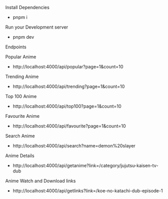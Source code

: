Install Dependencies

- pnpm i

Run your Development server

- pnpm dev

Endpoints

Popular Anime

- http://localhost:4000/api/popular?page=1&count=10

Trending Anime

- http://localhost:4000/api/trending?page=1&count=10

Top 100 Anime

- http://localhost:4000/api/top100?page=1&count=10

Favourite Anime

- http://localhost:4000/api/favourite?page=1&count=10

Search Anime

- http://localhost:4000/api/search?name=demon%20slayer

Anime Details

- http://localhost:4000/api/getanime?link=/category/jujutsu-kaisen-tv-dub

Anime Watch and Download links

- http://localhost:4000/api/getlinks?link=/koe-no-katachi-dub-episode-1
